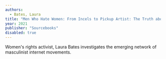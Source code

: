 ```yaml
---
authors:
  - Bates, Laura
title: "Men Who Hate Women: From Incels to Pickup Artist: The Truth about Extreme Misogyny and How it Affects Us All"
year: 2021
publisher: "Sourcebooks"
disabled: true
---
```


Women's rights activist, Laura Bates investigates the emerging network
of masculinist internet movements.
